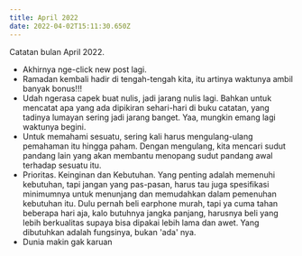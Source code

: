 ```yaml
---
title: April 2022
date: 2022-04-02T15:11:30.650Z
---
```

Catatan bulan April 2022.<!--more-->

* Akhirnya nge-click new post lagi.
* Ramadan kembali hadir di tengah-tengah kita, itu artinya waktunya ambil banyak bonus!!!
* Udah ngerasa capek buat nulis, jadi jarang nulis lagi. Bahkan untuk mencatat apa yang ada dipikiran sehari-hari di buku catatan, yang tadinya lumayan sering jadi jarang banget. Yaa, mungkin emang lagi waktunya begini.
* Untuk memahami sesuatu, sering kali harus mengulang-ulang pemahaman itu hingga paham. Dengan mengulang, kita mencari sudut pandang lain yang akan membantu menopang sudut pandang awal terhadap sesuatu itu.
* Prioritas. Keinginan dan Kebutuhan. Yang penting adalah memenuhi kebutuhan, tapi jangan yang pas-pasan, harus tau juga spesifikasi minimumnya untuk menunjang dan memudahkan dalam pemenuhan kebutuhan itu. Dulu pernah beli earphone murah, tapi ya cuma tahan beberapa hari aja, kalo butuhnya jangka panjang, harusnya beli yang lebih berkualitas supaya bisa dipakai lebih lama dan awet. Yang dibutuhkan adalah fungsinya, bukan 'ada' nya.
* Dunia makin gak karuan